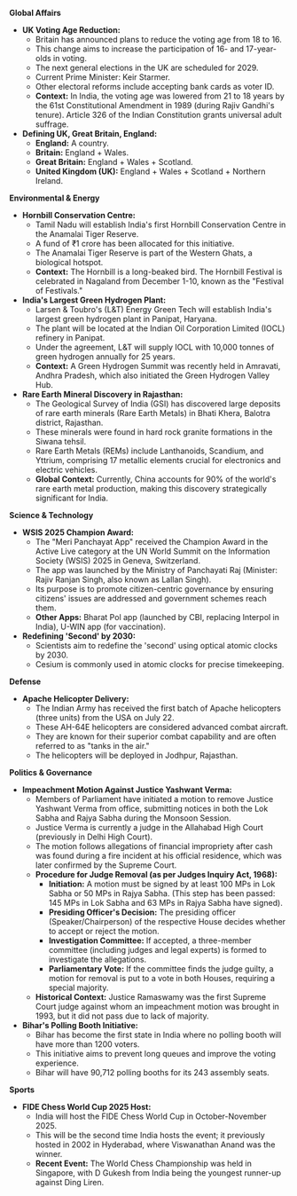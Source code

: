 **Global Affairs**

*   **UK Voting Age Reduction:**
    *   Britain has announced plans to reduce the voting age from 18 to 16.
    *   This change aims to increase the participation of 16- and 17-year-olds in voting.
    *   The next general elections in the UK are scheduled for 2029.
    *   Current Prime Minister: Keir Starmer.
    *   Other electoral reforms include accepting bank cards as voter ID.
    *   **Context:** In India, the voting age was lowered from 21 to 18 years by the 61st Constitutional Amendment in 1989 (during Rajiv Gandhi's tenure). Article 326 of the Indian Constitution grants universal adult suffrage.
*   **Defining UK, Great Britain, England:**
    *   **England:** A country.
    *   **Britain:** England + Wales.
    *   **Great Britain:** England + Wales + Scotland.
    *   **United Kingdom (UK):** England + Wales + Scotland + Northern Ireland.

**Environmental & Energy**

*   **Hornbill Conservation Centre:**
    *   Tamil Nadu will establish India's first Hornbill Conservation Centre in the Anamalai Tiger Reserve.
    *   A fund of ₹1 crore has been allocated for this initiative.
    *   The Anamalai Tiger Reserve is part of the Western Ghats, a biological hotspot.
    *   **Context:** The Hornbill is a long-beaked bird. The Hornbill Festival is celebrated in Nagaland from December 1-10, known as the "Festival of Festivals."
*   **India's Largest Green Hydrogen Plant:**
    *   Larsen & Toubro's (L&T) Energy Green Tech will establish India's largest green hydrogen plant in Panipat, Haryana.
    *   The plant will be located at the Indian Oil Corporation Limited (IOCL) refinery in Panipat.
    *   Under the agreement, L&T will supply IOCL with 10,000 tonnes of green hydrogen annually for 25 years.
    *   **Context:** A Green Hydrogen Summit was recently held in Amravati, Andhra Pradesh, which also initiated the Green Hydrogen Valley Hub.
*   **Rare Earth Mineral Discovery in Rajasthan:**
    *   The Geological Survey of India (GSI) has discovered large deposits of rare earth minerals (Rare Earth Metals) in Bhati Khera, Balotra district, Rajasthan.
    *   These minerals were found in hard rock granite formations in the Siwana tehsil.
    *   Rare Earth Metals (REMs) include Lanthanoids, Scandium, and Yttrium, comprising 17 metallic elements crucial for electronics and electric vehicles.
    *   **Global Context:** Currently, China accounts for 90% of the world's rare earth metal production, making this discovery strategically significant for India.

**Science & Technology**

*   **WSIS 2025 Champion Award:**
    *   The "Meri Panchayat App" received the Champion Award in the Active Live category at the UN World Summit on the Information Society (WSIS) 2025 in Geneva, Switzerland.
    *   The app was launched by the Ministry of Panchayati Raj (Minister: Rajiv Ranjan Singh, also known as Lallan Singh).
    *   Its purpose is to promote citizen-centric governance by ensuring citizens' issues are addressed and government schemes reach them.
    *   **Other Apps:** Bharat Pol app (launched by CBI, replacing Interpol in India), U-WIN app (for vaccination).
*   **Redefining 'Second' by 2030:**
    *   Scientists aim to redefine the 'second' using optical atomic clocks by 2030.
    *   Cesium is commonly used in atomic clocks for precise timekeeping.

**Defense**

*   **Apache Helicopter Delivery:**
    *   The Indian Army has received the first batch of Apache helicopters (three units) from the USA on July 22.
    *   These AH-64E helicopters are considered advanced combat aircraft.
    *   They are known for their superior combat capability and are often referred to as "tanks in the air."
    *   The helicopters will be deployed in Jodhpur, Rajasthan.

**Politics & Governance**

*   **Impeachment Motion Against Justice Yashwant Verma:**
    *   Members of Parliament have initiated a motion to remove Justice Yashwant Verma from office, submitting notices in both the Lok Sabha and Rajya Sabha during the Monsoon Session.
    *   Justice Verma is currently a judge in the Allahabad High Court (previously in Delhi High Court).
    *   The motion follows allegations of financial impropriety after cash was found during a fire incident at his official residence, which was later confirmed by the Supreme Court.
    *   **Procedure for Judge Removal (as per Judges Inquiry Act, 1968):**
        *   **Initiation:** A motion must be signed by at least 100 MPs in Lok Sabha or 50 MPs in Rajya Sabha. (This step has been passed: 145 MPs in Lok Sabha and 63 MPs in Rajya Sabha have signed).
        *   **Presiding Officer's Decision:** The presiding officer (Speaker/Chairperson) of the respective House decides whether to accept or reject the motion.
        *   **Investigation Committee:** If accepted, a three-member committee (including judges and legal experts) is formed to investigate the allegations.
        *   **Parliamentary Vote:** If the committee finds the judge guilty, a motion for removal is put to a vote in both Houses, requiring a special majority.
    *   **Historical Context:** Justice Ramaswamy was the first Supreme Court judge against whom an impeachment motion was brought in 1993, but it did not pass due to lack of majority.
*   **Bihar's Polling Booth Initiative:**
    *   Bihar has become the first state in India where no polling booth will have more than 1200 voters.
    *   This initiative aims to prevent long queues and improve the voting experience.
    *   Bihar will have 90,712 polling booths for its 243 assembly seats.

**Sports**

*   **FIDE Chess World Cup 2025 Host:**
    *   India will host the FIDE Chess World Cup in October-November 2025.
    *   This will be the second time India hosts the event; it previously hosted in 2002 in Hyderabad, where Viswanathan Anand was the winner.
    *   **Recent Event:** The World Chess Championship was held in Singapore, with D Gukesh from India being the youngest runner-up against Ding Liren.